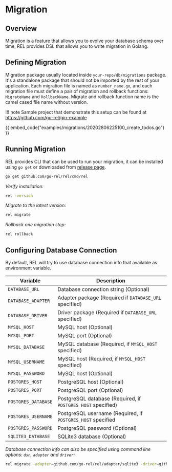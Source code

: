 # Migration

## Overview

Migration is a feature that allows you to evolve your database schema over time, REL provides DSL that allows you to write migration in Golang.

## Defining Migration

Migration package usually located inside `your-repo/db/migrations` package. It's a standalone package that should not be imported by the rest of your application.
Each migration file is named as `number_name.go`, and each migration file must define a pair of migration and rollback functions: `MigrateName` and `RollbackName`. 
Migrate and rollback function name is the camel cased file name without version.

!!! note
    Sample project that demonstrate this setup can be found at https://github.com/go-rel/gin-example

{{ embed_code("examples/migrations/20202806225100_create_todos.go") }}

## Running Migration

REL provides CLI that can be used to run your migration, it can be installed using `go get` or downloaded from [release page](https://github.com/go-rel/rel/releases).

```bash
go get github.com/go-rel/rel/cmd/rel
```

*Verify installation:*

```bash
rel -version
```

*Migrate to the latest version:*

```bash
rel migrate
```

*Rollback one migration step:*

```bash
rel rollback
```

## Configuring Database Connection

By default, REL will try to use database connection info that available as environment variable.

| Variable              | Description                                                   |
|-----------------------|---------------------------------------------------------------|
| `DATABASE_URL`        | Database connection string (Optional)                         |
| `DATABASE_ADAPTER`    | Adapter package (Required if `DATABASE_URL` specified)        |
| `DATABASE_DRIVER`     | Driver package (Required if `DATABASE_URL` specified)         |
| `MYSQL_HOST`          | MySQL host (Optional)                                         |
| `MYSQL_PORT`          | MySQL port (Optional)                                         |
| `MYSQL_DATABASE`      | MySQL database (Required, if `MYSQL_HOST` specified)          |
| `MYSQL_USERNAME`      | MySQL host (Required, if `MYSQL_HOST` specified)              |
| `MYSQL_PASSWORD`      | MySQL host (Optional)                                         |
| `POSTGRES_HOST`       | PostgreSQL host (Optional)                                    |
| `POSTGRES_PORT`       | PostgreSQL port (Optional)                                    |
| `POSTGRES_DATABASE`   | PostgreSQL database (Required, if `POSTGRES_HOST` specified)  |
| `POSTGRES_USERNAME`   | PostgreSQL username (Required, if `POSTGRES_HOST` specified   |
| `POSTGRES_PASSWORD`   | PostgreSQL password (Optional)                                |
| `SQLITE3_DATABASE`    | SQLite3 database (Optional)                                   |

*Database connection info can also be specified using command line options: `dsn`, `adapter` and `driver`:*

```bash
rel migrate -adapter=github.com/go-rel/rel/adapter/sqlite3 -driver=github.com/mattn/go-sqlite3 -dsn=:memory:
```
